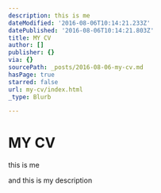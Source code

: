 ```yaml
---
description: this is me
dateModified: '2016-08-06T10:14:21.233Z'
datePublished: '2016-08-06T10:14:21.803Z'
title: MY CV
author: []
publisher: {}
via: {}
sourcePath: _posts/2016-08-06-my-cv.md
hasPage: true
starred: false
url: my-cv/index.html
_type: Blurb

---
```

# MY CV

this is me

and this is my description